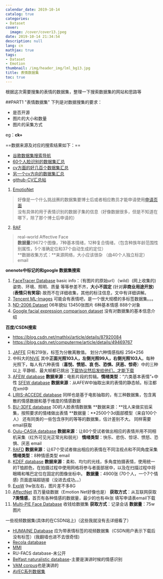 ```yaml
---
calendar_date: 2019-10-14
catalog: true
categories:
- Dataset
cover:
  image: /cover/cover13.jpeg
date: 2019-10-14 21:34:54
description: null
lang: cn
mathjax: true
tags:
- Dataset
- Emotion
thumbnail: /img/header_img/lml_bg13.jpg
title: 表情数据集
toc: true
---
```


根据这次需要搜集的表情的数据集，整理一下搜索数据集的网站和思路等

##PART1 "表情数据集" 
下列是对数据搜集的要求： 

- 是否开源
- 图片的大小和数量
- 图片的采集方式

eg：**ck+**  

==数据来源及对应的搜索结果如下：==

-  [谷歌数据集搜索导航](https://toolbox.google.com/datasetsearch)  
-  [60个人脸识别的数据集汇总](https://www.kairos.com/blog/60-facial-recognition-databases)  
-  [cv方面的好几百个数据集汇总](http://homepages.inf.ed.ac.uk/rbf/CVonline/Imagedbase.htm)  
-  [另一个cv方向的数据集汇总](www.cvpapers.com/datasets.html)   
-  [github-CV汇总帖](https://github.com/ChanChiChoi/awesome-Face_Recognition)

1. [EmotioNet](http://cbcsl.ece.ohio-state.edu/EmotionNetChallenge/index.html#overview)   

>好像是一个什么挑战赛的数据集要博士后或者相应教员才能申请使用[申请页面](http://cbcsl.ece.ohio-state.edu/dbform_compound.html)      
没有具体的用于表情识别的数据子集的信息（好像数据很多，但是不知道在哪下，除了那个博士后申请的）  

2. [RAF](http://www.whdeng.cn/RAF/model1.html)  

>real-world Affective Face  
**数据量**29672个图像，7种基本情绪，12种复合情绪，（包含种族年龄范围性别属性，5个准确定位和37个自动生成的定位）  
**数据收集方式：**来源网络，大小应该很杂 （由40个人独立标定）  
email  



**onenote中标记的和google 数据集搜索**

1. [FaceTracer Database](http://www.cs.columbia.edu/CAVE/databases/facetracer/) 
	basic info：（有图片的原始url）（wild）(网上收集的)姿势、环境、照明、质量 等等参差不齐，**大小不固定**
                  (针对**非商业用途开放**)   (**表情只有笑容**) 
                  故而不在详细收集，其他的标注信息，文中有详细讲解。
2. [Tencent ML-Images](https://github.com/Tencent/tencent-ml-images?tdsourcetag=s_pctim_aiomsg#tencent-ml-images)
	可能会有表情吧，是一个很大规模的多标签数据集。。。
3. [ND-2006 Dataset](https://cvrl.nd.edu/projects/data/#nd-2006-data-set) 06年貌似
	13450张图片
	6种基本情感
	888个对象 
4. [Google facial expression comparison dataset](https://ai.google/tools/datasets/google-facial-expression/)
	没有对数据集的基本信息介绍

**百度/CSDN搜索**  

- https://blog.csdn.net/mathlxj/article/details/87920084
- https://blog.csdn.net/computerme/article/details/49469767

1. [JAFFE](https://zenodo.org/record/3451524#.XaQ4vm5uKmQ) 
	只有219张，标签为分散离散值。
     划分六种情感指标  256*256 
2. 中科大的[NVIE](http://nvie.ustc.edu.cn/)
	其中**正面光照103人，左侧光照99人，右侧光照103人**。每种光照下，每人有六种表情（**喜悦、愤怒、哀 伤、恐惧、厌恶、惊奇**）中的三种以上
	平静帧、最大帧都已挑出 [下载协议然后发给他们，才能下载](http://nvie.ustc.edu.cn/contact.html)  
3. [AFEW database](https://sites.google.com/site/emotiwchallenge/) 
	 **数据来源**：电影片段的剪辑。**情绪类型**：“六类基本表情”+中性
	[SFEW database](https://cs.anu.edu.au/few/emotiw2015.html) 
	**数据来源**：从AFEW中抽取出来的表情的静态帧。标注都在xml中
4. [LIRIS-ACCEDE database](https://liris-accede.ec-lyon.fr/)
	同样也是基于电影抽取的，有三种数据集，包含离散的情感数据和基于维度的情感数据
5. [BU-3DFE database](http://www.cs.binghamton.edu/~lijun/Research/3DFE/3DFE_Analysis.html)
	3D的人脸表情数据集 **数据来源：**找人来做实验采集，按照要求的情绪做出表情
	**数据量：**2500个3d面部模型（来自100个人）
	还有同类的一些包含序列的等等的数据集，估计差别不大。
	同样需要email获取
6. [Oulu-CASIA database](http://www.cse.oulu.fi/CMV/Downloads/Oulu-CASIA)
	**数据来源**：让80个受试者做出相应的表情并用不同相机采集（红外可见光正常光和弱光）
	**情绪类型**：快乐、悲伤、惊讶、愤怒、恐惧、厌恶
	email
7. [RAFD](http://www.socsci.ru.nl:8180/RaFD2/RaFD)
	**数据来源**：让67个受试者做出相应的表情在不同注视点和不同角度采集
	**情绪类型**：8种情感类型
	email
8. [KDEF database](https://www.emotionlab.se/kdef/) 
	**数据来源**：柔和、均匀的光线，多角度拍摄表情，使用统一的T恤颜色，在拍摄过程中使用网格将参与者面部居中，以及在扫描过程中将眼睛和嘴巴定位在固定的图像坐标中。
	**数据量**：4900张 (70个人，一个7个情感)
	页面底端超链接（没进去成功。。）
9. [ExpW](http://mmlab.ie.cuhk.edu.hk/projects/socialrelation/index.html)
	9w张左右，图片差不多8G
10. [AffectNet](http://mohammadmahoor.com/affectnet/) 
	百万量级数据（Emotion Net好像也是）
	**获取方式**：从互联网获取
	**7类情感**，首页有各种情感的数据量，最少的也有4k张
	填写申请表email下载
11. [Multi-PIE Face Database](http://www.flintbox.com/public/project/4742/)
	收钱给数据集
	**获取方式**：记录会话
	**数据量**：75w图片
	
一些视频数据集(具体的在CSDN站上)（这些我就没有去详细看了）  

- [HUMAINE Database](https://humaine-db.sspnet.eu/) 应为带表情标签的视频数据集（CSDN用户表示下载后没有标签）(我翻墙也进不去很奇怪)
- [Recola database]()  
- [MMI]()  
- RU-FACS database-未公开  
- [Belfast naturalistic database]()-主要是演讲时候的情感识别  
- [VAM corpus]()也是演讲的
- [AVEC系列数据集]()